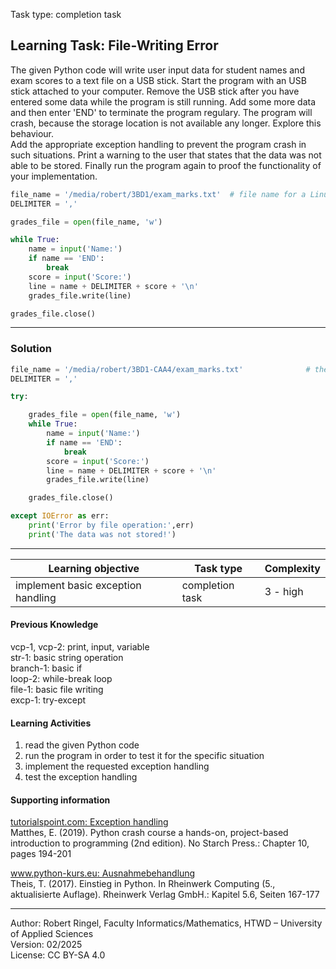 Task type: completion task

## Learning Task: File-Writing Error

The given Python code will write user input data for student names and exam scores to a text file on a USB stick.
Start the program with an USB stick attached to your computer. Remove the USB stick after you have entered some data while the program is still running. Add some more data and then enter 'END' to terminate the program regulary. The program will crash, because the storage location is not available any longer. Explore this behaviour.  
Add the appropriate exception handling to prevent the program crash in such situations. Print a warning to the user that states that the data was not able to be stored. Finally run the program again to proof the functionality of your implementation.  

``` python
file_name = '/media/robert/3BD1/exam_marks.txt'  # file name for a Linux USB file
DELIMITER = ','

grades_file = open(file_name, 'w')    

while True:
	name = input('Name:')
	if name == 'END':
		break
	score = input('Score:')
	line = name + DELIMITER + score + '\n'
	grades_file.write(line)

grades_file.close()                    

```

---------------------------------------

### Solution

``` python
file_name = '/media/robert/3BD1-CAA4/exam_marks.txt'              # the file name
DELIMITER = ','

try:

	grades_file = open(file_name, 'w')     
	while True:
		name = input('Name:')
		if name == 'END':
			break
		score = input('Score:')
		line = name + DELIMITER + score + '\n'
		grades_file.write(line)

	grades_file.close()                   

except IOError as err:
	print('Error by file operation:',err)
	print('The data was not stored!')
```

---------------------------------------
| **Learning objective**                         | **Task type**   | **Complexity** |
| ---------------------------------------------- | --------------- | -------------- |
| implement basic exception handling             | completion task | 3 - high       |  

#### Previous Knowledge

vcp-1, vcp-2: print, input, variable  
str-1: basic string operation  
branch-1: basic if  
loop-2: while-break loop  
file-1: basic file writing  
excp-1: try-except
  
#### Learning Activities

1) read the given Python code
2) run the program in order to test it for the specific situation
3) implement the requested exception handling
4) test the exception handling

#### Supporting information

[tutorialspoint.com: Exception handling](https://www.tutorialspoint.com/python/python_tryexcept_block.htm)  
Matthes, E. (2019). Python crash course a hands-on, project-based introduction to programming (2nd edition). No Starch Press.: Chapter 10, pages 194-201  

[www.python-kurs.eu: Ausnahmebehandlung](https://www.python-kurs.eu/python3_ausnahmebehandlung.php)  
Theis, T. (2017). Einstieg in Python. In Rheinwerk Computing (5., aktualisierte Auflage). Rheinwerk Verlag GmbH.: Kapitel 5.6, Seiten 167-177

---------------------------------------
Author: Robert Ringel, Faculty Informatics/Mathematics, HTWD – University of Applied Sciences  
Version: 02/2025  
License: CC BY-SA 4.0
